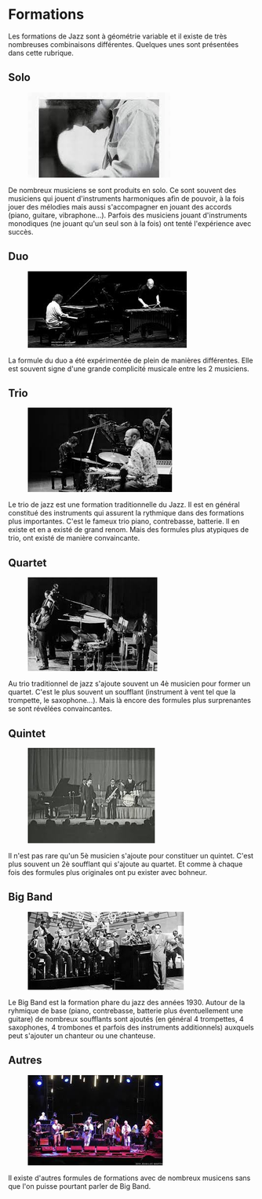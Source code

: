 # Formations

Les formations de Jazz sont à géométrie variable et il existe de très nombreuses combinaisons différentes. Quelques unes sont présentées dans cette rubrique.

## Solo
<div class="encart-paragraph">
<a href="/#/formations/c1-solo.md">
<figure class="app-frame formations encart styles" data-title="Keith Jarrett"><img src="assets/images/Keith.Jarrett2.jpg"></figure></a>
<p> De nombreux musiciens se sont produits en solo. Ce sont souvent des musiciens qui jouent d'instruments harmoniques afin de pouvoir, à la fois jouer des mélodies mais aussi s'accompagner en jouant des accords (piano, guitare, vibraphone...). Parfois des musiciens jouant d'instruments monodiques (ne jouant qu'un seul son à la fois) ont tenté l'expérience avec succès.</p></div>

## Duo
<div class="encart-paragraph right">
<a href="/#/formations/c2-duo.md">
<figure class="app-frame formations encart styles" data-title="Chick Corea et Gary Burton"><img src="assets/images/Chick-Corea__Gary-Burton.jpg"></figure></a>
<p>La formule du duo a été expérimentée de plein de manières différentes. Elle est souvent signe d'une grande complicité musicale entre les 2 musiciens.</p>
</div>

## Trio
<div class="encart-paragraph">
<a href="/#/formations/c3-trio.md">
<figure class="app-frame formations encart styles" data-title="Brad Mehldau Trio"><img src="assets/images/Brad-Mehldau-Trio.jpg"></figure></a>
<p> Le trio de jazz est une formation traditionnelle du Jazz. Il est en général constitué des instruments qui assurent la rythmique dans des formations plus importantes. C'est le fameux trio piano, contrebasse, batterie. Il en existe et en a existé de grand renom. Mais des formules plus atypiques de trio, ont existé de manière convaincante.</p></div>


## Quartet
<div class="encart-paragraph right">
<a href="/#/formations/c4-quartet.md">
<figure class="app-frame formations encart styles" data-title="John Coltrane Quartet"><img src="assets/images/John-Coltrane-Quartet.jpg"></figure></a>
<p> Au trio traditionnel de jazz s'ajoute souvent un 4è musicien pour former un quartet. C'est le plus souvent un soufflant (instrument à vent tel que la trompette, le saxophone...). Mais là encore des formules plus surprenantes se sont révélées convaincantes. </p>
</div>

## Quintet
<div class="encart-paragraph">
<a href="/#/formations/c5-quintet.md">
<figure class="app-frame formations encart styles" data-title="Art Blakey and the Jazz Messangers"><img src="assets/images/Art-Blakey-and-the-Jazz-Messangers2.jpg"></figure></a>
<p> Il n'est pas rare qu'un 5è musicien s'ajoute pour constituer un quintet. C'est plus souvent un 2è soufflant qui s'ajoute au quartet. Et comme à chaque fois des formules plus originales ont pu exister avec bohneur.</p></div>

## Big Band
<div class="encart-paragraph right">
<a href="/#/formations/c6-big-band.md">
<figure class="app-frame formations encart styles" data-title="Big Band de Duke Ellington"><img src="assets/images/Big-Band-Duke-Ellington3.jpg"></figure></a>
<p> Le Big Band est la formation phare du jazz des années 1930. Autour de la ryhmique de base (piano, contrebasse, batterie plus éventuellement une guitare) de nombreux soufflants sont ajoutés (en général 4 trompettes, 4 saxophones, 4 trombones et parfois des instruments additionnels) auxquels peut s'ajouter un chanteur ou une chanteuse.</p>
</div>

## Autres
<div class="encart-paragraph">
<a href="/#/formations/c7-autres.md">
<figure class="app-frame formations encart styles" data-title="Andy Emler Megaoctet"><img src="assets/images/Andy-Emler-Megaoctet4.jpg"></figure></a>
<p> Il existe d'autres formules de formations avec de nombreux musicens sans que l'on puisse pourtant parler de Big Band.</p></div>